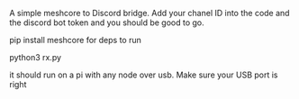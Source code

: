 A simple meshcore to Discord bridge. Add your chanel ID into the code and the discord bot token and you should be good to go.

pip install meshcore for deps to run


python3 rx.py

it should run on a pi with any node over usb. Make sure your USB port is right